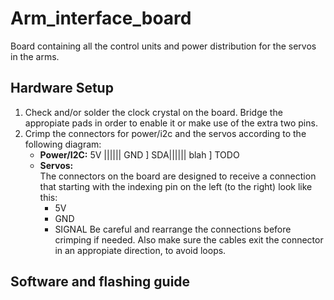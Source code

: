 # Arm_interface_board
Board containing all the control units and power distribution for the servos in the arms.

## Hardware Setup
1. Check and/or solder the clock crystal on the board. Bridge the appropiate pads in order to enable it or make use
  of the extra two pins.
2. Crimp the connectors for power/i2c and the servos according to the following diagram:
   - **Power/I2C:** 
      5V |||||| GND         ] 
      SDA|||||| blah        ] TODO  
   - **Servos:**\
      The connectors on the board are designed to receive a connection that starting with the indexing pin on the left
      (to the right) look like this:
      - 5V
      - GND
      - SIGNAL
      Be careful and rearrange the connections before crimping if needed. Also make sure the cables exit the connector in an
      appropiate direction, to avoid loops.
      

## Software and flashing guide
